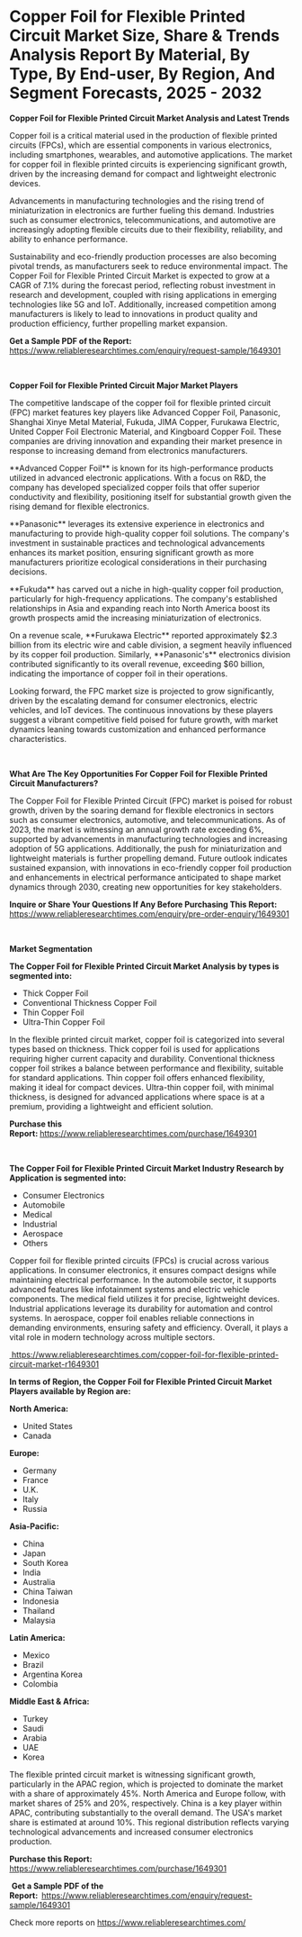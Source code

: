 <p><h1>Copper Foil for Flexible Printed Circuit Market Size, Share & Trends Analysis Report By Material, By Type, By End-user, By Region, And Segment Forecasts, 2025 - 2032</h1></p><p><strong>Copper Foil for Flexible Printed Circuit Market Analysis and Latest Trends</strong></p>
<p><p>Copper foil is a critical material used in the production of flexible printed circuits (FPCs), which are essential components in various electronics, including smartphones, wearables, and automotive applications. The market for copper foil in flexible printed circuits is experiencing significant growth, driven by the increasing demand for compact and lightweight electronic devices. </p><p>Advancements in manufacturing technologies and the rising trend of miniaturization in electronics are further fueling this demand. Industries such as consumer electronics, telecommunications, and automotive are increasingly adopting flexible circuits due to their flexibility, reliability, and ability to enhance performance. </p><p>Sustainability and eco-friendly production processes are also becoming pivotal trends, as manufacturers seek to reduce environmental impact. The Copper Foil for Flexible Printed Circuit Market is expected to grow at a CAGR of 7.1% during the forecast period, reflecting robust investment in research and development, coupled with rising applications in emerging technologies like 5G and IoT. Additionally, increased competition among manufacturers is likely to lead to innovations in product quality and production efficiency, further propelling market expansion.</p></p>
<p><strong>Get a Sample PDF of the Report:&nbsp;</strong> <a href="https://www.reliableresearchtimes.com/enquiry/request-sample/1649301?utm_campaign=3315&utm_medium=2&utm_source=Github&utm_content=ia&utm_term=26032025&utm_id=copper-foil-for-flexible-printed-circuit">https://www.reliableresearchtimes.com/enquiry/request-sample/1649301</a></p>
<p>&nbsp;</p>
<p><strong>Copper Foil for Flexible Printed Circuit Major Market Players</strong></p>
<p><p>The competitive landscape of the copper foil for flexible printed circuit (FPC) market features key players like Advanced Copper Foil, Panasonic, Shanghai Xinye Metal Material, Fukuda, JIMA Copper, Furukawa Electric, United Copper Foil Electronic Material, and Kingboard Copper Foil. These companies are driving innovation and expanding their market presence in response to increasing demand from electronics manufacturers.</p><p>**Advanced Copper Foil** is known for its high-performance products utilized in advanced electronic applications. With a focus on R&D, the company has developed specialized copper foils that offer superior conductivity and flexibility, positioning itself for substantial growth given the rising demand for flexible electronics.</p><p>**Panasonic** leverages its extensive experience in electronics and manufacturing to provide high-quality copper foil solutions. The company's investment in sustainable practices and technological advancements enhances its market position, ensuring significant growth as more manufacturers prioritize ecological considerations in their purchasing decisions.</p><p>**Fukuda** has carved out a niche in high-quality copper foil production, particularly for high-frequency applications. The company's established relationships in Asia and expanding reach into North America boost its growth prospects amid the increasing miniaturization of electronics.</p><p>On a revenue scale, **Furukawa Electric** reported approximately $2.3 billion from its electric wire and cable division, a segment heavily influenced by its copper foil production. Similarly, **Panasonic's** electronics division contributed significantly to its overall revenue, exceeding $60 billion, indicating the importance of copper foil in their operations.</p><p>Looking forward, the FPC market size is projected to grow significantly, driven by the escalating demand for consumer electronics, electric vehicles, and IoT devices. The continuous innovations by these players suggest a vibrant competitive field poised for future growth, with market dynamics leaning towards customization and enhanced performance characteristics.</p></p>
<p>&nbsp;</p>
<p><strong>What Are The Key Opportunities For Copper Foil for Flexible Printed Circuit Manufacturers?</strong></p>
<p><p>The Copper Foil for Flexible Printed Circuit (FPC) market is poised for robust growth, driven by the soaring demand for flexible electronics in sectors such as consumer electronics, automotive, and telecommunications. As of 2023, the market is witnessing an annual growth rate exceeding 6%, supported by advancements in manufacturing technologies and increasing adoption of 5G applications. Additionally, the push for miniaturization and lightweight materials is further propelling demand. Future outlook indicates sustained expansion, with innovations in eco-friendly copper foil production and enhancements in electrical performance anticipated to shape market dynamics through 2030, creating new opportunities for key stakeholders.</p></p>
<p><strong>Inquire or Share Your Questions If Any Before Purchasing This Report:</strong> <a href="https://www.reliableresearchtimes.com/enquiry/pre-order-enquiry/1649301?utm_campaign=3315&utm_medium=2&utm_source=Github&utm_content=ia&utm_term=26032025&utm_id=copper-foil-for-flexible-printed-circuit">https://www.reliableresearchtimes.com/enquiry/pre-order-enquiry/1649301</a></p>
<p>&nbsp;</p>
<p><strong>Market Segmentation</strong></p>
<p><strong>The Copper Foil for Flexible Printed Circuit Market Analysis by types is segmented into:</strong></p>
<p><ul><li>Thick Copper Foil</li><li>Conventional Thickness Copper Foil</li><li>Thin Copper Foil</li><li>Ultra-Thin Copper Foil</li></ul></p>
<p><p>In the flexible printed circuit market, copper foil is categorized into several types based on thickness. Thick copper foil is used for applications requiring higher current capacity and durability. Conventional thickness copper foil strikes a balance between performance and flexibility, suitable for standard applications. Thin copper foil offers enhanced flexibility, making it ideal for compact devices. Ultra-thin copper foil, with minimal thickness, is designed for advanced applications where space is at a premium, providing a lightweight and efficient solution.</p></p>
<p><strong>Purchase this Report:&nbsp;</strong><a href="https://www.reliableresearchtimes.com/purchase/1649301?utm_campaign=3315&utm_medium=2&utm_source=Github&utm_content=ia&utm_term=26032025&utm_id=copper-foil-for-flexible-printed-circuit">https://www.reliableresearchtimes.com/purchase/1649301</a></p>
<p>&nbsp;</p>
<p><strong>The Copper Foil for Flexible Printed Circuit Market Industry Research by Application is segmented into:</strong></p>
<p><ul><li>Consumer Electronics</li><li>Automobile</li><li>Medical</li><li>Industrial</li><li>Aerospace</li><li>Others</li></ul></p>
<p><p>Copper foil for flexible printed circuits (FPCs) is crucial across various applications. In consumer electronics, it ensures compact designs while maintaining electrical performance. In the automobile sector, it supports advanced features like infotainment systems and electric vehicle components. The medical field utilizes it for precise, lightweight devices. Industrial applications leverage its durability for automation and control systems. In aerospace, copper foil enables reliable connections in demanding environments, ensuring safety and efficiency. Overall, it plays a vital role in modern technology across multiple sectors.</p></p>
<p><a href="https://www.reliableresearchtimes.com/copper-foil-for-flexible-printed-circuit-market-r1649301?utm_campaign=3315&utm_medium=2&utm_source=Github&utm_content=ia&utm_term=26032025&utm_id=copper-foil-for-flexible-printed-circuit">&nbsp;https://www.reliableresearchtimes.com/copper-foil-for-flexible-printed-circuit-market-r1649301</a></p>
<p><strong>In terms of Region, the Copper Foil for Flexible Printed Circuit Market Players available by Region are:</strong></p>
<p>
    <p> <strong> North America: </strong>
        <ul>
            <li>United States</li>
            <li>Canada</li>
        </ul>
        </p> 
    <p> <strong> Europe: </strong>
        <ul>
            <li>Germany</li>
            <li>France</li>
            <li>U.K.</li>
            <li>Italy</li>
            <li>Russia</li>
        </ul>
        </p> 
    <p> <strong> Asia-Pacific: </strong>
        <ul>
            <li>China</li>
            <li>Japan</li>
            <li>South Korea</li>
            <li>India</li>
            <li>Australia</li>
            <li>China Taiwan</li>
            <li>Indonesia</li>
            <li>Thailand</li>
            <li>Malaysia</li>
        </ul>
        </p> 
    <p> <strong> Latin America: </strong>
        <ul>
            <li>Mexico</li>
            <li>Brazil</li>
            <li>Argentina Korea</li>
            <li>Colombia</li>
        </ul>
        </p> 
    <p> <strong> Middle East & Africa: </strong>
        <ul>
            <li>Turkey</li>
            <li>Saudi</li>
            <li>Arabia</li>
            <li>UAE</li>
            <li>Korea</li>
        </ul>
    </p>
    </p>
<p><p>The flexible printed circuit market is witnessing significant growth, particularly in the APAC region, which is projected to dominate the market with a share of approximately 45%. North America and Europe follow, with market shares of 25% and 20%, respectively. China is a key player within APAC, contributing substantially to the overall demand. The USA's market share is estimated at around 10%. This regional distribution reflects varying technological advancements and increased consumer electronics production.</p></p>
<p><strong>Purchase this Report: </strong><a href="https://www.reliableresearchtimes.com/purchase/1649301?utm_campaign=3315&utm_medium=2&utm_source=Github&utm_content=ia&utm_term=26032025&utm_id=copper-foil-for-flexible-printed-circuit">https://www.reliableresearchtimes.com/purchase/1649301</a></p>
<p>&nbsp;<strong>Get a Sample PDF of the Report:&nbsp;&nbsp;</strong><a href="https://www.reliableresearchtimes.com/enquiry/request-sample/1649301?utm_campaign=3315&utm_medium=2&utm_source=Github&utm_content=ia&utm_term=26032025&utm_id=copper-foil-for-flexible-printed-circuit">https://www.reliableresearchtimes.com/enquiry/request-sample/1649301</a></p>
<p><strong></strong></p>
<p>Check more reports on <a href="https://www.reliableresearchtimes.com/?utm_campaign=3315&utm_medium=2&utm_source=Github&utm_content=ia&utm_term=26032025&utm_id=copper-foil-for-flexible-printed-circuit">https://www.reliableresearchtimes.com/</a></p>